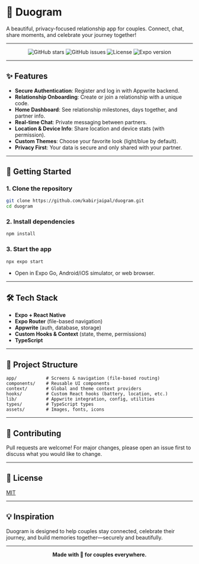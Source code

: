 # 💙 Duogram

A beautiful, privacy-focused relationship app for couples. Connect, chat, share moments, and celebrate your journey together!

---

<p align="center">
  <img src="https://img.shields.io/github/stars/kabirjaipal/duogram?style=social" alt="GitHub stars" />
  <img src="https://img.shields.io/github/issues/kabirjaipal/duogram" alt="GitHub issues" />
  <img src="https://img.shields.io/github/license/kabirjaipal/duogram" alt="License" />
  <img src="https://img.shields.io/badge/Expo-53.0.20-blue" alt="Expo version" />
</p>

---

## ✨ Features

- **Secure Authentication**: Register and log in with Appwrite backend.
- **Relationship Onboarding**: Create or join a relationship with a unique code.
- **Home Dashboard**: See relationship milestones, days together, and partner info.
- **Real-time Chat**: Private messaging between partners.
- **Location & Device Info**: Share location and device stats (with permission).
- **Custom Themes**: Choose your favorite look (light/blue by default).
- **Privacy First**: Your data is secure and only shared with your partner.

---

## 🚀 Getting Started

### 1. Clone the repository
```bash
git clone https://github.com/kabirjaipal/duogram.git
cd duogram
```

### 2. Install dependencies
```bash
npm install
```

### 3. Start the app
```bash
npx expo start
```

- Open in Expo Go, Android/iOS simulator, or web browser.

---

## 🛠️ Tech Stack
- **Expo + React Native**
- **Expo Router** (file-based navigation)
- **Appwrite** (auth, database, storage)
- **Custom Hooks & Context** (state, theme, permissions)
- **TypeScript**

---

## 🧩 Project Structure

```
app/           # Screens & navigation (file-based routing)
components/    # Reusable UI components
context/       # Global and theme context providers
hooks/         # Custom React hooks (battery, location, etc.)
lib/           # Appwrite integration, config, utilities
types/         # TypeScript types
assets/        # Images, fonts, icons
```

---

## 📝 Contributing

Pull requests are welcome! For major changes, please open an issue first to discuss what you would like to change.

---

## 📄 License

[MIT](LICENSE)

---

## 💡 Inspiration

Duogram is designed to help couples stay connected, celebrate their journey, and build memories together—securely and beautifully.

---

<p align="center"><b>Made with 💙 for couples everywhere.</b></p>
